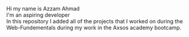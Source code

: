 Hi my name is Azzam Ahmad
<br>
I'm an aspiring developer
<br>
In this repository I added all of the projects that I worked on during the Web-Fundementals during my work in the Axsos academy bootcamp.
